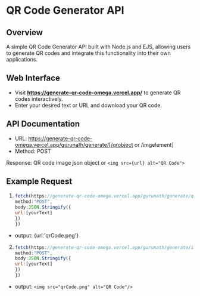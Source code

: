 # QR Code Generator API

## Overview

A simple QR Code Generator API built with Node.js and EJS, allowing users to generate QR codes and integrate this functionality into their own applications.

## Web Interface

- Visit **https://generate-qr-code-omega.vercel.app/** to generate QR codes interactively.
- Enter your desired text or URL and download your QR code.

## API Documentation

- URL: https://generate-qr-code-omega.vercel.app/gurunath/generate/[/qrobject or /imgelement]
- Method: POST

Response: QR code image json object  or  `<img src={url} alt="QR Code">`

## Example Request

1. ````javascript
   fetch(https://generate-qr-code-omega.vercel.app/gurunath/generate/qrobject,{
   method:"POST",
   body:JSON.Stringify({
   url:[yourText]
   })
   })
   
  - output: {url:'qrCode.png'}
  

2. ````javascript
   fetch(https://generate-qr-code-omega.vercel.app/gurunath/generate/imgelement,{
   method:"POST",
   body:JSON.Stringify({
   url:[yourText]
   })
   })

  - output: `<img src="qrCode.png" alt="QR Code"/>`

